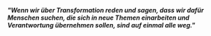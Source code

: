 ***"Wenn wir über Transformation reden und sagen, dass wir dafür Menschen suchen, die sich in neue Themen einarbeiten und Verantwortung übernehmen sollen, sind auf einmal alle weg."***  
